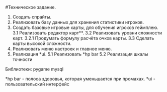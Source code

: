 #Техническое задание.

1. Создать спрайты.
2. Реализовать базу данных для хранения статистики игроков.
3. Создать базовые игровые карты, для обучения игроков геймплею.
  3.1 Реализовать редактор карт**.
  3.2 Реализовать уровни сложности карт.
    3.2.1 Продумать формулу расчёта очков карты.
  3.3 Сделать карты высокой сложности.
4. Реализовать меню настроек и главное меню.
5. Реализация *ui.
  5.1 Реализовать *hp bar
  5.2 Реализация шкалы точности
  




Библиотеки:
  pygame
  mysql

*hp bar - полоса здоровья, которая уменьшается при промахах. 
*ui - пользовательский интерфейс
